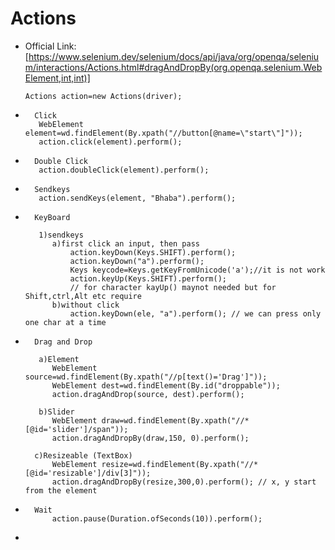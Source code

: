 # Actions  


	


*	Official Link:[https://www.selenium.dev/selenium/docs/api/java/org/openqa/selenium/interactions/Actions.html#dragAndDropBy(org.openqa.selenium.WebElement,int,int)]   
  	

		Actions action=new Actions(driver);
		
		
*		Click
		 WebElement element=wd.findElement(By.xpath("//button[@name=\"start\"]"));
		 action.click(element).perform();		
		 
*		Double Click		 
		 action.doubleClick(element).perform();
		 
*		Sendkeys   
		 action.sendKeys(element, "Bhaba").perform();		
		 
*		KeyBoard   
  
		 1)sendkeys     
			a)first click an input, then pass  
				action.keyDown(Keys.SHIFT).perform();
				action.keyDown("a").perform();
				Keys keycode=Keys.getKeyFromUnicode('a');//it is not work 
				action.keyUp(Keys.SHIFT).perform();
				// for character kayUp() maynot needed but for Shift,ctrl,Alt etc require
			b)without click
				action.keyDown(ele, "a").perform(); // we can press only one char at a time
		
		 
*		Drag and Drop	  
  
		 a)Element   
			WebElement source=wd.findElement(By.xpath("//p[text()='Drag']"));
			WebElement dest=wd.findElement(By.id("droppable")); 
			action.dragAndDrop(source, dest).perform();  
		 
   		 b)Slider   
			WebElement draw=wd.findElement(By.xpath("//*[@id='slider']/span"));
			action.dragAndDropBy(draw,150, 0).perform();  
  
		c)Resizeable (TextBox)   
			WebElement resize=wd.findElement(By.xpath("//*[@id='resizable']/div[3]"));
			action.dragAndDropBy(resize,300,0).perform(); // x, y start from the element   

*		Wait   
			action.pause(Duration.ofSeconds(10)).perform();
			
*					
		
 